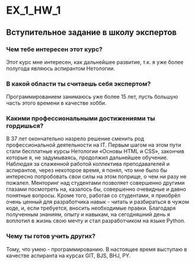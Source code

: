 # EX_1_HW_1

## Вступительное задание в школу экспертов

### Чем тебе интересен этот курс?

  Этот курс мне интересен, как дальнейшее развитие, т.к.
я уже более полугода являюсь аспирантом Нетологии.

### В какой области ты считаешь себя экспертом?

  Программированием занимаюсь уже более 15 лет,
пусть большую часть этого времени в качестве хобби.

### Какими профессиональными достижениями ты гордишься?

  В 37 лет окончательно назрело решение сменить род профессиональной деятельности на IT. 
Первым шагом на этом пути стали бесплатные курсы Нетологии «Основы HTML и CSS», закончив 
которые я, не задумываясь, продолжил дальнейшее обучение. 
	Наблюдая за слаженной работой коллектива преподавателей и аспирантов, через некоторое время, 
я понял, что мне было бы интересно попробовать свои силы на этом поприще, о чем ни разу не пожалел. 
Менторинг над студентами позволяет совершенно другими глазами посмотреть на, казалось бы, совершенно 
очевидные и давно понятные вопросы. Кроме того, работая со студентами, я приобрёл очень ценный для 
разработчика навык - читать и разбираться в чужом коде, и, если требуется, вносить необходимые правки. 
	Благодаря полученным знаниям, опыту и навыкам, на сегодняшний день я воплотил в жизнь свою мечту 
и стал разработчиком на языке Python.

### Чему ты готов учить других?

  Тому, что умею - программированию. В настоящее время выступаю в качестве аспиранта на курсах
GIT, BJS, BHJ, PY.
